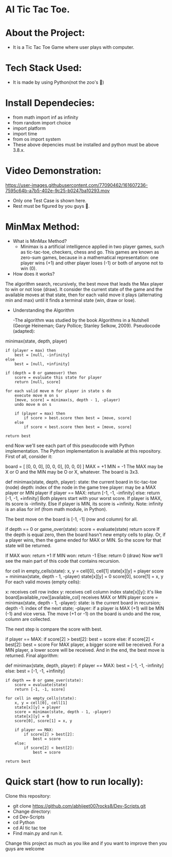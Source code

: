 # AI Tic Tac Toe.

# About the Project:
  - It is a Tic Tac Toe Game where user plays with computer.

# Tech Stack Used:
  - It is made by using Python(not the zoo's 🥲)

# Install Dependecies:
  - from math import inf as infinity
  - from random import choice
  - import platform
  - import time
  - from os import system
  - These above depencies must be installed and python must be above 3.8.x.

# Video Demonstration:


https://user-images.githubusercontent.com/77090462/161607236-7595c64b-a7b5-402e-9c25-b0247ba10293.mov



- Only one Test Case is shown here.
- Rest must be figured by you guys 🥲.

# MinMax Method:
- What is MinMax Method?
  - Minimax is a artificial intelligence applied in two player games, such as tic-tac-toe, checkers, chess and go. This games are known as zero-sum games, because in a mathematical representation: one player wins (+1) and other player loses (-1) or both of anyone not to win (0).
- How does it works?

The algorithm search, recursively, the best move that leads the Max player to win or not lose (draw). It consider the current state of the game and the available moves at that state, then for each valid move it plays (alternating min and max) until it finds a terminal state (win, draw or lose).

- Understanding the Algorithm

    -The algorithm was studied by the book Algorithms in a Nutshell (George Heineman; Gary Pollice; Stanley Selkow, 2009). Pseudocode (adapted):

minimax(state, depth, player)

	if (player = max) then
		best = [null, -infinity]
	else
		best = [null, +infinity]

	if (depth = 0 or gameover) then
		score = evaluate this state for player
		return [null, score]

	for each valid move m for player in state s do
		execute move m on s
		[move, score] = minimax(s, depth - 1, -player)
		undo move m on s

		if (player = max) then
			if score > best.score then best = [move, score]
		else
			if score < best.score then best = [move, score]

	return best
end
Now we'll see each part of this pseudocode with Python implementation. The Python implementation is available at this repository. First of all, consider it:

board = [ [0, 0, 0], [0, 0, 0], [0, 0, 0] ]
MAX = +1
MIN = -1
The MAX may be X or O and the MIN may be O or X, whatever. The board is 3x3.

def minimax(state, depth, player):
state: the current board in tic-tac-toe (node)
depth: index of the node in the game tree
player: may be a MAX player or MIN player
if player == MAX:
	return [-1, -1, -infinity]
else:
	return [-1, -1, +infinity]
Both players start with your worst score. If player is MAX, its score is -infinity. Else if player is MIN, its score is +infinity. Note: infinity is an alias for inf (from math module, in Python).

The best move on the board is [-1, -1] (row and column) for all.

if depth == 0 or game_over(state):
	score = evaluate(state)
	return score
If the depth is equal zero, then the board hasn't new empty cells to play. Or, if a player wins, then the game ended for MAX or MIN. So the score for that state will be returned.

If MAX won: return +1
If MIN won: return -1
Else: return 0 (draw)
Now we'll see the main part of this code that contains recursion.

for cell in empty_cells(state):
	x, y = cell[0], cell[1]
	state[x][y] = player
	score = minimax(state, depth - 1, -player)
	state[x][y] = 0
	score[0], score[1] = x, y
For each valid moves (empty cells):

x: receives cell row index
y: receives cell column index
state[x][y]: it's like board[available_row][available_col] receives MAX or MIN player
score = minimax(state, depth - 1, -player):
state: is the current board in recursion;
depth -1: index of the next state;
-player: if a player is MAX (+1) will be MIN (-1) and vice versa.
The move (+1 or -1) on the board is undo and the row, column are collected.

The next step is compare the score with best.

if player == MAX:
	if score[2] > best[2]:
		best = score
else:
	if score[2] < best[2]:
		best = score
For MAX player, a bigger score will be received. For a MIN player, a lower score will be received. And in the end, the best move is returned. Final algorithm:

def minimax(state, depth, player):
	if player == MAX:
		best = [-1, -1, -infinity]
	else:
		best = [-1, -1, +infinity]

	if depth == 0 or game_over(state):
		score = evaluate(state)
		return [-1, -1, score]

	for cell in empty_cells(state):
		x, y = cell[0], cell[1]
		state[x][y] = player
		score = minimax(state, depth - 1, -player)
		state[x][y] = 0
		score[0], score[1] = x, y

		if player == MAX:
			if score[2] > best[2]:
				best = score
		else:
			if score[2] < best[2]:
				best = score

	return best



# Quick start (how to run locally):

Clone this repository:
- git clone https://github.com/abhijeet007rocks8/Dev-Scripts.git
- Change directory:
- cd Dev-Scripts
- cd Python
- cd AI tic tac toe
- Find main.py and run it.

Change this project as much as you like and if you want to improve then you guys are welcome
